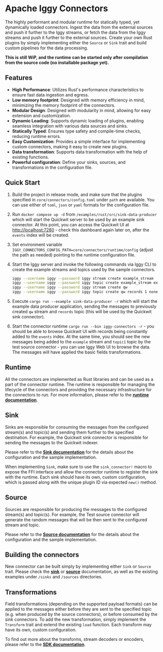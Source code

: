 # Apache Iggy Connectors

The highly performant and modular runtime for statically typed, yet dynamically loaded connectors. Ingest the data from the external sources and push it further to the Iggy streams, or fetch the data from the Iggy streams and push it further to the external sources. Create your own Rust plugins by simply implementing either the `Source` or `Sink` trait and build custom pipelines for the data processing.

**This is still WiP, and the runtime can be started only after compilation from the source code (no installable package yet).**

## Features

- **High Performance**: Utilizes Rust's performance characteristics to ensure fast data ingestion and egress.
- **Low memory footprint**: Designed with memory efficiency in mind, minimizing the memory footprint of the connectors.
- **Modular Design**: Designed with modularity in mind, allowing for easy extension and customization.
- **Dynamic Loading**: Supports dynamic loading of plugins, enabling seamless integration with various data sources and sinks.
- **Statically Typed**: Ensures type safety and compile-time checks, reducing runtime errors.
- **Easy Customization**: Provides a simple interface for implementing custom connectors, making it easy to create new plugins.
- **Data transformation**: Supports data transformation with the help of existing functions.
- **Powerful configuration**: Define your sinks, sources, and transformations in the configuration file.

## Quick Start

1. Build the project in release mode, and make sure that the plugins specified in `core/connectors/config.toml` under `path` are available. You can use either of `toml`, `json` or `yaml` formats for the configuration file.

2. Run `docker compose up -d` from `/examples/rust/src/sink-data-producer` which will start the Quickwit server to be used by an example sink connector. At this point, you can access the Quickwit UI at [http://localhost:7280](http://localhost:7280) - check this dashboard again later on, after the `events` index will be created.

3. Set environment variable `IGGY_CONNECTORS_CONFIG_PATH=core/connectors/runtime/config` (adjust the path as needed) pointing to the runtime configuration file.

4. Start the Iggy server and invoke the following commands via Iggy CLI to create the example streams and topics used by the sample connectors.

    ```bash
    iggy --username iggy --password iggy stream create example_stream
    iggy --username iggy --password iggy topic create example_stream example_topic 1 none 1d
    iggy --username iggy --password iggy stream create qw
    iggy --username iggy --password iggy topic create qw records 1 none 1d
    ```

5. Execute `cargo run --example sink-data-producer -r` which will start the example data producer application, sending the messages to previously created `qw` stream and `records` topic (this will be used by the Quickwit sink connector).

6. Start the connector runtime `cargo run --bin iggy-connectors -r` - you should be able to browse Quickwit UI with records being constantly added to the `events` index. At the same time, you should see the new messages being added to the `example` stream and `topic1` topic by the test source connector - you can use Iggy Web UI to browse the data. The messages will have applied the basic fields transformations.

## Runtime

All the connectors are implemented as Rust libraries and can be used as a part of the connector runtime. The runtime is responsible for managing the lifecycle of the connectors and providing the necessary infrastructure for the connectors to run. For more information, please refer to the **[runtime documentation](https://github.com/apache/iggy/tree/master/core/connectors/runtime)**.

## Sink

Sinks are responsible for consuming the messages from the configured stream(s) and topic(s) and sending them further to the specified destination. For example, the Quickwit sink connector is responsible for sending the messages to the Quickwit indexer.

Please refer to the **[Sink documentation](https://github.com/apache/iggy/tree/master/core/connectors/sinks)** for the details about the configuration and the sample implementation.

When implementing `Sink`, make sure to use the `sink_connector!` macro to expose the FFI interface and allow the connector runtime to register the sink with the runtime.
Each sink should have its own, custom configuration, which is passed along with the unique plugin ID via expected `new()` method.

## Source

Sources are responsible for producing the messages to the configured stream(s) and topic(s). For example, the Test source connector will generate the random messages that will be then sent to the configured stream and topic.

Please refer to the **[Source documentation](https://github.com/apache/iggy/tree/master/core/connectors/sources)** for the details about the configuration and the sample implementation.

## Building the connectors

New connector can be built simply by implementing either `Sink` or `Source` trait. Please check the **[sink](https://github.com/apache/iggy/tree/master/core/connectors/sinks)** or **[source](https://github.com/apache/iggy/tree/master/core/connectors/sources)** documentation, as well as the existing examples under `/sinks` and `/sources` directories.

## Transformations

Field transformations (depending on the supported payload formats) can be applied to the messages either before they are sent to the specified topic (e.g. when produced by the source connectors), or before consumed by the sink connectors. To add the new transformation, simply implement the `Transform` trait and extend the existing `load` function. Each transform may have its own, custom configuration.

To find out more about the transforms, stream decoders or encoders, please refer to the **[SDK documentation](https://github.com/apache/iggy/tree/master/core/connectors/sdk)**.

